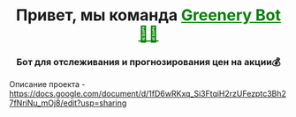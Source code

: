 <h1 align="center">Привет, мы команда <a href="https://docs.google.com/document/d/1fD6wRKxq_Si3FtqiH2rzUFezptc3Bh27fNriNu_mOj8/edit?usp=sharing" target="_blank" style="color: green;">Greenery Bot 🤑🤖</a></h1>
<h3 align="center">Бот для отслеживания и прогнозирования цен на акции💰</h3>

Описание проекта - https://docs.google.com/document/d/1fD6wRKxq_Si3FtqiH2rzUFezptc3Bh27fNriNu_mOj8/edit?usp=sharing

